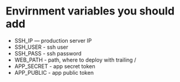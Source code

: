 # Envirnment variables you should add

* SSH_IP — production server IP
* SSH_USER - ssh user
* SSH_PASS - ssh password
* WEB_PATH - path, where to deploy with trailing /
* APP_SECRET - app secret token
* APP_PUBLIC - app public token
